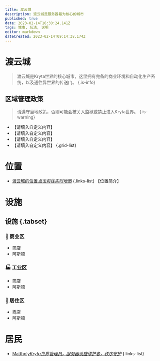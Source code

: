 ```yaml
---
title: 渡云城
description: 渡云城是服务器最为核心的城市
published: true
date: 2023-02-14T16:30:24.141Z
tags: 城市, 玩法, 说明
editor: markdown
dateCreated: 2023-02-14T09:14:38.174Z
---
```


# 渡云城
> 渡云城是Kryta世界的核心城市，这里拥有完备的商业环境和自动化生产系统，以及通往异世界的传送门。
{.is-info}
## 区域管理政策
> 请遵守当地政策，否则可能会被关入监狱或禁止进入Kryta世界。
{.is-warning}

- 【请填入自定义内容】
- 【请填入自定义内容】
- 【请填入自定义内容】
- 【请填入自定义内容】
{.grid-list}

# 位置
- [渡云城的位置*点击前往实时地图*](https://map.kryta.xyz/#Pandaria;flat;-753,64,2859;6)
{.links-list}
【位置简介】

# 设施
## 设施 {.tabset}
### :convenience_store: 商业区
* 商店
* 阿斯顿
### :factory: 工业区
* 商店
* 阿斯顿
### :house_with_garden: 居住区
* 商店
* 阿斯顿

# 居民

- [Mattholy*Kryta世界管理员，服务器设施维护者，秩序守护*](#)
{.links-list}